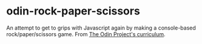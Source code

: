 # odin-rock-paper-scissors

An attempt to get to grips with Javascript again by making a console-based rock/paper/scissors game. From [The Odin Project's curriculum](https://www.theodinproject.com/lessons/foundations-rock-paper-scissors).